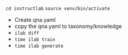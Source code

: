 `cd instructlab`
`source venv/bin/activate`

- Create qna.yaml
- copy the qna.yaml to taxonomy/knowledge
- `ilab diff`
- `time ilab train`
- `time ilab generate`
